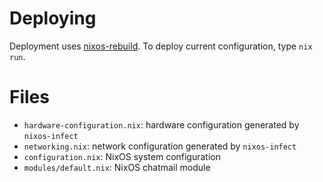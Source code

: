 # Deploying

Deployment uses [nixos-rebuild](https://nixos.wiki/wiki/Nixos-rebuild).
To deploy current configuration, type `nix run`.

# Files

- `hardware-configuration.nix`: hardware configuration generated by `nixos-infect`
- `networking.nix`: network configuration generated by `nixos-infect`
- `configuration.nix`: NixOS system configuration
- `modules/default.nix`: NixOS chatmail module
